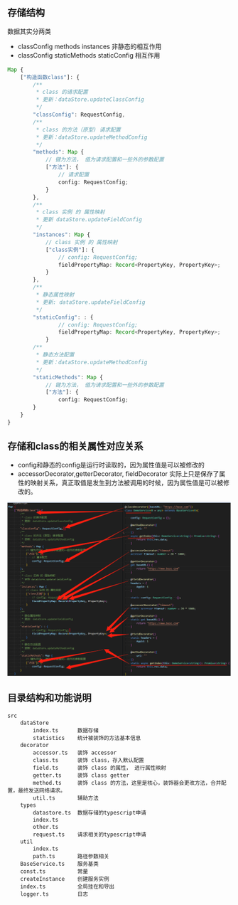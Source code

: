 ## 存储结构

数据其实分两类

-   classConfig methods instances 非静态的相互作用
-   classConfig staticMethods staticConfig 相互作用

```typescript
Map {
    ["构造函数class"]: {
        /**
         * class 的请求配置
         * 更新：dataStore.updateClassConfig
         */
        "classConfig": RequestConfig,  
        /**
         * class 的方法（原型) 请求配置
         * 更新：dataStore.updateMethodConfig
         */
        "methods": Map {
            // 键为方法， 值为请求配置和一些外的参数配置
            ["方法"]: { 
                // 请求配置
                config: RequestConfig;
            }
        },
        /**
         * class 实例 的 属性映射
         * 更新 dataStore.updateFieldConfig
         */
        "instances": Map {
            // class 实例 的 属性映射
            ["class实例"]: {
                // config: RequestConfig;
                fieldPropertyMap: Record<PropertyKey, PropertyKey>;
            }
        },
        /**
         * 静态属性映射
         * 更新: dataStore.updateFieldConfig
         */
        "staticConfig": : {
                // config: RequestConfig; 
                fieldPropertyMap: Record<PropertyKey, PropertyKey>;
            }
        /**
         * 静态方法配置
         * 更新：dataStore.updateMethodConfig
         */
        "staticMethods": Map {
            // 键为方法， 值为请求配置和一些外的参数配置
            ["方法"]: {
                config: RequestConfig;
        }
    }
}
```

## 存储和class的相关属性对应关系
* config和静态的config是运行时读取的，因为属性值是可以被修改的
* accessorDecorator,getterDecorator, fieldDecorator 实际上只是保存了属性的映射关系，真正取值是发生到方法被调用的时候，因为属性值是可以被修改的。

![对应关系](./petal-service-design-v2.png)

## 目录结构和功能说明
```
src
    dataStore
        index.ts      数据存储
        statistics    统计被装饰的方法基本信息
    decorator
        accessor.ts   装饰 accessor
        class.ts      装饰 class，存入默认配置
        field.ts      装饰 class 的属性， 进行属性映射
        getter.ts     装饰 class getter
        method.ts     装饰 class 的方法，这里是核心，装饰器会更改方法，合并配置，最终发送网络请求。
        util.ts       辅助方法
    types
        datastore.ts  数据存储的typescript申请
        index.ts
        other.ts
        request.ts    请求相关的typescript申请
    util
        index.ts
        path.ts       路径参数相关
    BaseService.ts    服务基类
    const.ts          常量
    createInstance    创建服务实例
    index.ts          全局挂在和导出
    logger.ts         日志
```
